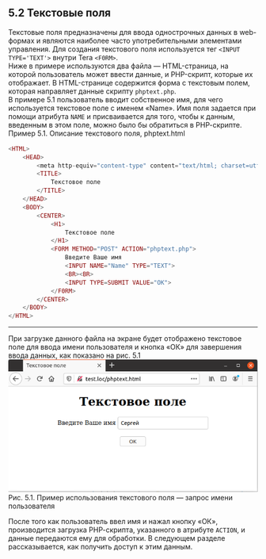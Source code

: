 ## 5.2 Текстовые поля
Текстовые поля предназначены для ввода однострочных данных в 
web-формах и являются наиболее часто употребительными элементами управления. Для создания текстового поля используется тег `<INPUT TYPE='TEXT'>` внутри Tera `<F0RM>`.  
Ниже в примере используются два файла — HTML-страница, на которой
пользователь может ввести данные, и PHP-скрипт, которые их отображает.
В HTML-странице содержится форма с текстовым полем, которая направляет данные скрипту `phptext.php`.  
В примере 5.1 пользователь вводит собственное имя, для чего используется текстовое поле с именем «Name». Имя поля задается при помощи атрибута `NAME` и присваивается для того, чтобы к данным, введенным в этом поле, можно было бы обратиться в РНР-скрипте.  
Пример 5.1. Описание текстового поля, phptext.html
```php  
<HTML>
    <HEAD>
        <meta http-equiv="content-type" content="text/html; charset=utf-8" />
        <TITLE>
            Текстовое поле
        </TITLE>
    </HEAD>
    <BODY>
        <CENTER>
            <H1>
                Текстовое поле
            </H1>
            <FORM METHOD="POST" ACTION="phptext.php">
                Введите Ваше имя
                <INPUT NAME="Name" TYPE="TEXT">
                <BR><BR>
                <INPUT TYPE=SUBMIT VALUE="OK">
            </F0RM>
        </CENTER>
    </BODY>
</HTML>
```
*****
При загрузке данного файла на экране будет отображено текстовое поле для ввода имени пользователя и кнопка «ОК» для завершения ввода данных, как показано на рис. 5.1
![Текстовое поле](images/tekstovoe-pole.png)
Рис. 5.1. Пример использования текстового поля —
запрос имени пользователя  

После того как пользователь ввел имя и нажал кнопку «ОК», производится загрузка РНР-скрипта, указанного в атрибуте `ACTION`, и данные передаются ему для обработки. В следующем разделе рассказывается, как получить доступ к этим данным.